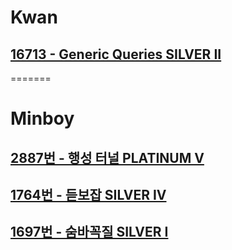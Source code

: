 # Kwan
## [16713 - Generic Queries SILVER II](https://acmicpc.net/problem/16713)
=======
# Minboy
## [2887번 - 행성 터널 PLATINUM V](https://www.acmicpc.net/problem/2887)
## [1764번 - 듣보잡 SILVER IV](https://www.acmicpc.net/problem/1764)
## [1697번 - 숨바꼭질 SILVER I](https://www.acmicpc.net/problem/1697)

